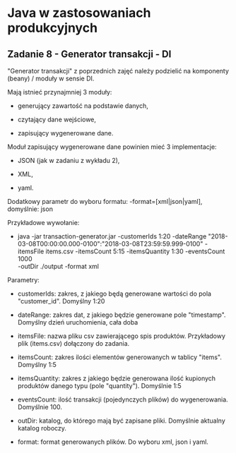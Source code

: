 # Java w zastosowaniach produkcyjnych

## Zadanie 8 - Generator transakcji - DI

"Generator transakcji" z poprzednich zajęć należy podzielić na komponenty (beany) / moduły w sensie DI.

Mają istnieć przynajmniej 3 moduły:

- generujący zawartość na podstawie danych,

- czytający dane wejściowe,

- zapisujący wygenerowane dane.

Moduł zapisujący wygenerowane dane powinien mieć 3 implementacje:

- JSON (jak w zadaniu z wykładu 2),

- XML,

- yaml.

Dodatkowy parametr do wyboru formatu: -format=[xml|json|yaml], domyślnie: json

Przykładowe wywołanie:

- java -jar transaction-generator.jar -customerIds 1:20 -dateRange "2018-03-08T00:00:00.000-0100":"2018-03-08T23:59:59.999-0100" -itemsFile items.csv -itemsCount 5:15 -itemsQuantity 1:30 -eventsCount 1000 <br> -outDir ./output -format xml

Parametry:

- customerIds: zakres, z jakiego będą generowane wartości do pola "customer_id". Domyślny 1:20

- dateRange: zakres dat, z jakiego będzie generowane pole "timestamp". Domyślny dzień uruchomienia, cała doba

- itemsFile: nazwa pliku csv zawierającego spis produktów. Przykładowy plik (items.csv) dołączony do zadania.

- itemsCount: zakres ilości elementów generowanych w tablicy "items". Domyślny 1:5

- itemsQuantity: zakres z jakiego będzie generowana ilość kupionych produktów danego typu (pole "quantity"). Domyślnie 1:5

- eventsCount: ilość transakcji (pojedynczych plików) do wygenerowania. Domyślnie 100.

- outDir: katalog, do którego mają być zapisane pliki. Domyślnie aktualny katalog roboczy.

- format: format generowanych plików. Do wyboru xml, json i yaml.
